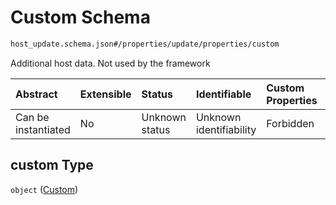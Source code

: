 # Custom Schema

```txt
host_update.schema.json#/properties/update/properties/custom
```

Additional host data. Not used by the framework

| Abstract            | Extensible | Status         | Identifiable            | Custom Properties | Additional Properties | Access Restrictions | Defined In                                                                           |
| :------------------ | :--------- | :------------- | :---------------------- | :---------------- | :-------------------- | :------------------ | :----------------------------------------------------------------------------------- |
| Can be instantiated | No         | Unknown status | Unknown identifiability | Forbidden         | Allowed               | none                | [host-update.schema.json*](docs/host-update.schema.json "open original schema") |

## custom Type

`object` ([Custom](host-update-properties-update-data-properties-custom.md))
